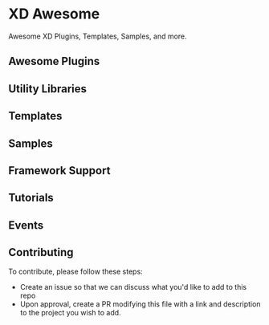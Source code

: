 # XD Awesome

Awesome XD Plugins, Templates, Samples, and more. 

## Awesome Plugins

## Utility Libraries

## Templates

## Samples

## Framework Support

## Tutorials

## Events

## Contributing

To contribute, please follow these steps:

* Create an issue so that we can discuss what you'd like to add to this repo
* Upon approval, create a PR modifying this file with a link and description to the project you wish to add.


